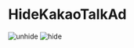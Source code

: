# HideKakaoTalkAd

![unhide](https://user-images.githubusercontent.com/32415358/54831756-4a17f900-4cfe-11e9-8719-79b54fd0b65d.PNG)
![hide](https://user-images.githubusercontent.com/32415358/54831738-44221800-4cfe-11e9-9968-cb6de2af094a.PNG)

